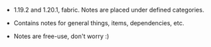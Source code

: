 - 1.19.2 and 1.20.1, fabric. Notes are placed under defined categories.

- Contains notes for general things, items, dependencies, etc.

- Notes are free-use, don't worry :)
